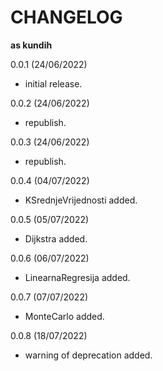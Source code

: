 CHANGELOG 
==========

**as kundih**

0.0.1 (24/06/2022)
- initial release.

0.0.2 (24/06/2022)
- republish.

0.0.3 (24/06/2022)
- republish.

0.0.4 (04/07/2022)
- KSrednjeVrijednosti added.

0.0.5 (05/07/2022)
- Dijkstra added.

0.0.6 (06/07/2022)
- LinearnaRegresija added.

0.0.7 (07/07/2022)
- MonteCarlo added.

0.0.8 (18/07/2022)
- warning of deprecation added.